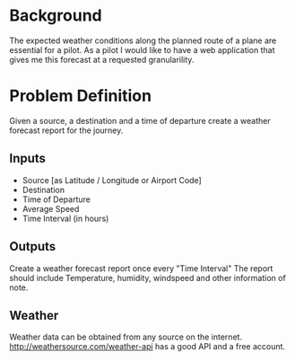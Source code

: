 # Background

The expected weather conditions along the planned route of a plane are essential for a pilot.
As a pilot I would like to have a web application that gives me this forecast at a requested granularility. 


# Problem Definition
Given a source, a destination and a time of departure create a weather forecast report for the journey. 

## Inputs
*  Source [as Latitude / Longitude or Airport Code]
*  Destination 
*  Time of Departure
*  Average Speed
*  Time Interval (in hours)

## Outputs
Create a weather forecast report once every "Time Interval" 
The report should include Temperature, humidity, windspeed and other information of note.


## Weather
Weather data can be obtained from any source on the internet.
http://weathersource.com/weather-api has a good API and a free account. 
